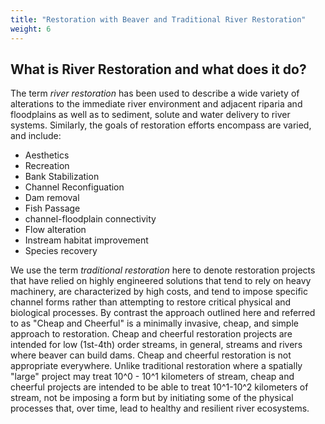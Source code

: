```yaml
---
title: "Restoration with Beaver and Traditional River Restoration"
weight: 6
---
```


## What is River Restoration and what does it do? ##

 The term *river restoration* has been used to describe a wide variety of alterations to the immediate river environment and adjacent riparia and floodplains as well as to sediment, solute and water delivery to river systems. Similarly, the goals of restoration efforts encompass are varied, and include:

 * Aesthetics
 * Recreation
 * Bank Stabilization
 * Channel Reconfiguation
 * Dam removal
 * Fish Passage
 * channel-floodplain connectivity
 * Flow alteration
 * Instream habitat improvement
 * Species recovery


 We use the term *traditional restoration* here to denote restoration projects that have relied on highly engineered solutions that tend to rely on heavy machinery, are characterized by high costs, and tend to impose specific channel forms rather than attempting to restore critical physical and biological processes. By contrast the approach outlined here and referred to as "Cheap and Cheerful" is a minimally invasive, cheap, and simple approach to restoration. Cheap and cheerful restoration projects are intended for low (1st-4th) order streams, in general, streams and rivers where beaver can build dams. Cheap and cheerful restoration is not appropriate everywhere. Unlike traditional restoration where a spatially "large" project may treat 10^0 - 10^1 kilometers of stream, cheap and cheerful projects are intended to be able to treat 10^1-10^2 kilometers of stream, not be imposing a form but by initiating some of the physical processes that, over time, lead to healthy and resilient river ecosystems.

 <!-- photos of beaver and the streams they can work on vs. big trucks moving earth-->

